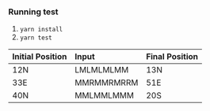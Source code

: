 ### Running test
1. `yarn install`
2. `yarn test`


| Initial Position  | Input        | Final Position |
|:----------------- |:-------------|:---------------|
| 12N               | LMLMLMLMM    | 13N            |
| 33E               | MMRMMRMRRM   | 51E            |
| 40N               | MMLMMLMMM    | 20S            |

